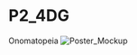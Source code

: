 # P2_4DG
Onomatopeia
![Poster_Mockup](https://github.com/user-attachments/assets/c2562605-851f-4c77-be01-a46e3ae20841)
